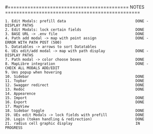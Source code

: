 #=========================================== NOTES ================================================

    1. Edit Modals: prefill data				                DONE - DISPLAY PATHS
    2. Edit Modals: lock certain fields			                DONE
    3. BASE URL -> .env file   				                    DONE
    4. Path add modal -> map with point assign	                DONE - ERROR WITH PATH POST (500)
    5. Datatables -> arrows to sort Datatables   
    6. UEs edit/add modal -> map with path display              DONE - DISPLAY PATHS  
    7. Path modal -> color choose boxes			                DONE
    8. MapLibre integration					                    DONE - CHECK ALL MODALS ADD/EDIT 
    9. Ues popup when hovering                  
    10. Sidebar						                            DONE
    11. Topbar							                        DONE
    12. Swagger redirect					                    DONE
    13. Redoc							                        DONE
    14. Appearence                              
    15. Import							                        DONE
    16. Export							                        DONE
    17. MapView                                                 
    18. Sidebar toggle                                          DONE
    19. UEs edit Modals -> lock fields with prefill             DONE
    20. Login (token handling & redirection)                    DONE
    21. radius cell graphic display                             IN PROGRESS